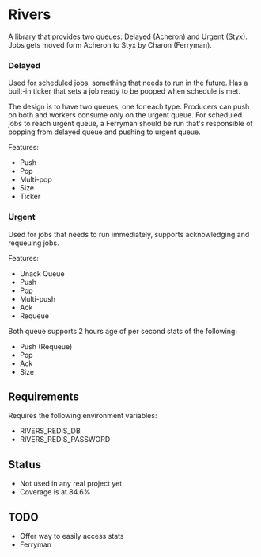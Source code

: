 # Rivers

A library that provides two queues: Delayed (Acheron) and Urgent (Styx). Jobs gets moved form Acheron to Styx by Charon (Ferryman).

### Delayed

Used for scheduled jobs, something that needs to run in the future. Has a built-in ticker that sets a job ready to be popped when schedule is met.

The design is to have two queues, one for each type. Producers can push on both and workers consume only on the urgent queue. For scheduled jobs to reach urgent queue, a Ferryman should be run that's responsible of popping from delayed queue and pushing to urgent queue.

Features:
- Push
- Pop
- Multi-pop
- Size
- Ticker

### Urgent

Used for jobs that needs to run immediately, supports acknowledging and requeuing jobs.

Features:
- Unack Queue
- Push
- Pop
- Multi-push
- Ack
- Requeue

Both queue supports 2 hours age of per second stats of the following:
- Push (Requeue)
- Pop
- Ack
- Size

## Requirements

Requires the following environment variables:

- RIVERS_REDIS_DB
- RIVERS_REDIS_PASSWORD

## Status
- Not used in any real project yet
- Coverage is at 84.6%

## TODO
- Offer way to easily access stats
- Ferryman
